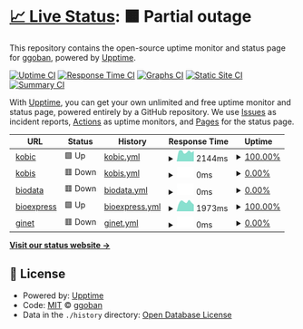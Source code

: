 # [📈 Live Status](https://ggoban.github.io/upptime): <!--live status--> **🟧 Partial outage**

This repository contains the open-source uptime monitor and status page for [ggoban](http://www.ggoban.com), powered by [Upptime](https://github.com/upptime/upptime).

[![Uptime CI](https://github.com/ggoban/upptime/workflows/Uptime%20CI/badge.svg)](https://github.com/ggoban/upptime/actions?query=workflow%3A%22Uptime+CI%22)
[![Response Time CI](https://github.com/ggoban/upptime/workflows/Response%20Time%20CI/badge.svg)](https://github.com/ggoban/upptime/actions?query=workflow%3A%22Response+Time+CI%22)
[![Graphs CI](https://github.com/ggoban/upptime/workflows/Graphs%20CI/badge.svg)](https://github.com/ggoban/upptime/actions?query=workflow%3A%22Graphs+CI%22)
[![Static Site CI](https://github.com/ggoban/upptime/workflows/Static%20Site%20CI/badge.svg)](https://github.com/ggoban/upptime/actions?query=workflow%3A%22Static+Site+CI%22)
[![Summary CI](https://github.com/ggoban/upptime/workflows/Summary%20CI/badge.svg)](https://github.com/ggoban/upptime/actions?query=workflow%3A%22Summary+CI%22)

With [Upptime](https://upptime.js.org), you can get your own unlimited and free uptime monitor and status page, powered entirely by a GitHub repository. We use [Issues](https://github.com/ggoban/upptime/issues) as incident reports, [Actions](https://github.com/ggoban/upptime/actions) as uptime monitors, and [Pages](https://ggoban.github.io/upptime) for the status page.

<!--start: status pages-->
<!-- This summary is generated by Upptime (https://github.com/upptime/upptime) -->
<!-- Do not edit this manually, your changes will be overwritten -->
<!-- prettier-ignore -->
| URL | Status | History | Response Time | Uptime |
| --- | ------ | ------- | ------------- | ------ |
| <img alt="" src="https://favicons.githubusercontent.com/www.kobic.re.kr" height="13"> [kobic](https://www.kobic.re.kr) | 🟩 Up | [kobic.yml](https://github.com/ggoban/upptime/commits/HEAD/history/kobic.yml) | <details><summary><img alt="Response time graph" src="./graphs/kobic/response-time-week.png" height="20"> 2144ms</summary><br><a href="https://ggoban.github.io/upptime/history/kobic"><img alt="Response time 1896" src="https://img.shields.io/endpoint?url=https%3A%2F%2Fraw.githubusercontent.com%2Fggoban%2Fupptime%2FHEAD%2Fapi%2Fkobic%2Fresponse-time.json"></a><br><a href="https://ggoban.github.io/upptime/history/kobic"><img alt="24-hour response time 2255" src="https://img.shields.io/endpoint?url=https%3A%2F%2Fraw.githubusercontent.com%2Fggoban%2Fupptime%2FHEAD%2Fapi%2Fkobic%2Fresponse-time-day.json"></a><br><a href="https://ggoban.github.io/upptime/history/kobic"><img alt="7-day response time 2144" src="https://img.shields.io/endpoint?url=https%3A%2F%2Fraw.githubusercontent.com%2Fggoban%2Fupptime%2FHEAD%2Fapi%2Fkobic%2Fresponse-time-week.json"></a><br><a href="https://ggoban.github.io/upptime/history/kobic"><img alt="30-day response time 2183" src="https://img.shields.io/endpoint?url=https%3A%2F%2Fraw.githubusercontent.com%2Fggoban%2Fupptime%2FHEAD%2Fapi%2Fkobic%2Fresponse-time-month.json"></a><br><a href="https://ggoban.github.io/upptime/history/kobic"><img alt="1-year response time 1896" src="https://img.shields.io/endpoint?url=https%3A%2F%2Fraw.githubusercontent.com%2Fggoban%2Fupptime%2FHEAD%2Fapi%2Fkobic%2Fresponse-time-year.json"></a></details> | <details><summary><a href="https://ggoban.github.io/upptime/history/kobic">100.00%</a></summary><a href="https://ggoban.github.io/upptime/history/kobic"><img alt="All-time uptime 99.07%" src="https://img.shields.io/endpoint?url=https%3A%2F%2Fraw.githubusercontent.com%2Fggoban%2Fupptime%2FHEAD%2Fapi%2Fkobic%2Fuptime.json"></a><br><a href="https://ggoban.github.io/upptime/history/kobic"><img alt="24-hour uptime 100.00%" src="https://img.shields.io/endpoint?url=https%3A%2F%2Fraw.githubusercontent.com%2Fggoban%2Fupptime%2FHEAD%2Fapi%2Fkobic%2Fuptime-day.json"></a><br><a href="https://ggoban.github.io/upptime/history/kobic"><img alt="7-day uptime 100.00%" src="https://img.shields.io/endpoint?url=https%3A%2F%2Fraw.githubusercontent.com%2Fggoban%2Fupptime%2FHEAD%2Fapi%2Fkobic%2Fuptime-week.json"></a><br><a href="https://ggoban.github.io/upptime/history/kobic"><img alt="30-day uptime 99.86%" src="https://img.shields.io/endpoint?url=https%3A%2F%2Fraw.githubusercontent.com%2Fggoban%2Fupptime%2FHEAD%2Fapi%2Fkobic%2Fuptime-month.json"></a><br><a href="https://ggoban.github.io/upptime/history/kobic"><img alt="1-year uptime 99.07%" src="https://img.shields.io/endpoint?url=https%3A%2F%2Fraw.githubusercontent.com%2Fggoban%2Fupptime%2FHEAD%2Fapi%2Fkobic%2Fuptime-year.json"></a></details>
| <img alt="" src="https://favicons.githubusercontent.com/www.kobis.re.kr" height="13"> [kobis](https://www.kobis.re.kr) | 🟥 Down | [kobis.yml](https://github.com/ggoban/upptime/commits/HEAD/history/kobis.yml) | <details><summary><img alt="Response time graph" src="./graphs/kobis/response-time-week.png" height="20"> 0ms</summary><br><a href="https://ggoban.github.io/upptime/history/kobis"><img alt="Response time 0" src="https://img.shields.io/endpoint?url=https%3A%2F%2Fraw.githubusercontent.com%2Fggoban%2Fupptime%2FHEAD%2Fapi%2Fkobis%2Fresponse-time.json"></a><br><a href="https://ggoban.github.io/upptime/history/kobis"><img alt="24-hour response time 0" src="https://img.shields.io/endpoint?url=https%3A%2F%2Fraw.githubusercontent.com%2Fggoban%2Fupptime%2FHEAD%2Fapi%2Fkobis%2Fresponse-time-day.json"></a><br><a href="https://ggoban.github.io/upptime/history/kobis"><img alt="7-day response time 0" src="https://img.shields.io/endpoint?url=https%3A%2F%2Fraw.githubusercontent.com%2Fggoban%2Fupptime%2FHEAD%2Fapi%2Fkobis%2Fresponse-time-week.json"></a><br><a href="https://ggoban.github.io/upptime/history/kobis"><img alt="30-day response time 0" src="https://img.shields.io/endpoint?url=https%3A%2F%2Fraw.githubusercontent.com%2Fggoban%2Fupptime%2FHEAD%2Fapi%2Fkobis%2Fresponse-time-month.json"></a><br><a href="https://ggoban.github.io/upptime/history/kobis"><img alt="1-year response time 0" src="https://img.shields.io/endpoint?url=https%3A%2F%2Fraw.githubusercontent.com%2Fggoban%2Fupptime%2FHEAD%2Fapi%2Fkobis%2Fresponse-time-year.json"></a></details> | <details><summary><a href="https://ggoban.github.io/upptime/history/kobis">0.00%</a></summary><a href="https://ggoban.github.io/upptime/history/kobis"><img alt="All-time uptime 0.00%" src="https://img.shields.io/endpoint?url=https%3A%2F%2Fraw.githubusercontent.com%2Fggoban%2Fupptime%2FHEAD%2Fapi%2Fkobis%2Fuptime.json"></a><br><a href="https://ggoban.github.io/upptime/history/kobis"><img alt="24-hour uptime 0.00%" src="https://img.shields.io/endpoint?url=https%3A%2F%2Fraw.githubusercontent.com%2Fggoban%2Fupptime%2FHEAD%2Fapi%2Fkobis%2Fuptime-day.json"></a><br><a href="https://ggoban.github.io/upptime/history/kobis"><img alt="7-day uptime 0.00%" src="https://img.shields.io/endpoint?url=https%3A%2F%2Fraw.githubusercontent.com%2Fggoban%2Fupptime%2FHEAD%2Fapi%2Fkobis%2Fuptime-week.json"></a><br><a href="https://ggoban.github.io/upptime/history/kobis"><img alt="30-day uptime 0.00%" src="https://img.shields.io/endpoint?url=https%3A%2F%2Fraw.githubusercontent.com%2Fggoban%2Fupptime%2FHEAD%2Fapi%2Fkobis%2Fuptime-month.json"></a><br><a href="https://ggoban.github.io/upptime/history/kobis"><img alt="1-year uptime 0.00%" src="https://img.shields.io/endpoint?url=https%3A%2F%2Fraw.githubusercontent.com%2Fggoban%2Fupptime%2FHEAD%2Fapi%2Fkobis%2Fuptime-year.json"></a></details>
| <img alt="" src="https://favicons.githubusercontent.com/www.biodata.kr" height="13"> [biodata](https://www.biodata.kr) | 🟥 Down | [biodata.yml](https://github.com/ggoban/upptime/commits/HEAD/history/biodata.yml) | <details><summary><img alt="Response time graph" src="./graphs/biodata/response-time-week.png" height="20"> 0ms</summary><br><a href="https://ggoban.github.io/upptime/history/biodata"><img alt="Response time 0" src="https://img.shields.io/endpoint?url=https%3A%2F%2Fraw.githubusercontent.com%2Fggoban%2Fupptime%2FHEAD%2Fapi%2Fbiodata%2Fresponse-time.json"></a><br><a href="https://ggoban.github.io/upptime/history/biodata"><img alt="24-hour response time 0" src="https://img.shields.io/endpoint?url=https%3A%2F%2Fraw.githubusercontent.com%2Fggoban%2Fupptime%2FHEAD%2Fapi%2Fbiodata%2Fresponse-time-day.json"></a><br><a href="https://ggoban.github.io/upptime/history/biodata"><img alt="7-day response time 0" src="https://img.shields.io/endpoint?url=https%3A%2F%2Fraw.githubusercontent.com%2Fggoban%2Fupptime%2FHEAD%2Fapi%2Fbiodata%2Fresponse-time-week.json"></a><br><a href="https://ggoban.github.io/upptime/history/biodata"><img alt="30-day response time 0" src="https://img.shields.io/endpoint?url=https%3A%2F%2Fraw.githubusercontent.com%2Fggoban%2Fupptime%2FHEAD%2Fapi%2Fbiodata%2Fresponse-time-month.json"></a><br><a href="https://ggoban.github.io/upptime/history/biodata"><img alt="1-year response time 0" src="https://img.shields.io/endpoint?url=https%3A%2F%2Fraw.githubusercontent.com%2Fggoban%2Fupptime%2FHEAD%2Fapi%2Fbiodata%2Fresponse-time-year.json"></a></details> | <details><summary><a href="https://ggoban.github.io/upptime/history/biodata">0.00%</a></summary><a href="https://ggoban.github.io/upptime/history/biodata"><img alt="All-time uptime 0.00%" src="https://img.shields.io/endpoint?url=https%3A%2F%2Fraw.githubusercontent.com%2Fggoban%2Fupptime%2FHEAD%2Fapi%2Fbiodata%2Fuptime.json"></a><br><a href="https://ggoban.github.io/upptime/history/biodata"><img alt="24-hour uptime 0.00%" src="https://img.shields.io/endpoint?url=https%3A%2F%2Fraw.githubusercontent.com%2Fggoban%2Fupptime%2FHEAD%2Fapi%2Fbiodata%2Fuptime-day.json"></a><br><a href="https://ggoban.github.io/upptime/history/biodata"><img alt="7-day uptime 0.00%" src="https://img.shields.io/endpoint?url=https%3A%2F%2Fraw.githubusercontent.com%2Fggoban%2Fupptime%2FHEAD%2Fapi%2Fbiodata%2Fuptime-week.json"></a><br><a href="https://ggoban.github.io/upptime/history/biodata"><img alt="30-day uptime 0.00%" src="https://img.shields.io/endpoint?url=https%3A%2F%2Fraw.githubusercontent.com%2Fggoban%2Fupptime%2FHEAD%2Fapi%2Fbiodata%2Fuptime-month.json"></a><br><a href="https://ggoban.github.io/upptime/history/biodata"><img alt="1-year uptime 0.00%" src="https://img.shields.io/endpoint?url=https%3A%2F%2Fraw.githubusercontent.com%2Fggoban%2Fupptime%2FHEAD%2Fapi%2Fbiodata%2Fuptime-year.json"></a></details>
| <img alt="" src="https://favicons.githubusercontent.com/www.bioexpress.re.kr" height="13"> [bioexpress](https://www.bioexpress.re.kr) | 🟩 Up | [bioexpress.yml](https://github.com/ggoban/upptime/commits/HEAD/history/bioexpress.yml) | <details><summary><img alt="Response time graph" src="./graphs/bioexpress/response-time-week.png" height="20"> 1973ms</summary><br><a href="https://ggoban.github.io/upptime/history/bioexpress"><img alt="Response time 2144" src="https://img.shields.io/endpoint?url=https%3A%2F%2Fraw.githubusercontent.com%2Fggoban%2Fupptime%2FHEAD%2Fapi%2Fbioexpress%2Fresponse-time.json"></a><br><a href="https://ggoban.github.io/upptime/history/bioexpress"><img alt="24-hour response time 1429" src="https://img.shields.io/endpoint?url=https%3A%2F%2Fraw.githubusercontent.com%2Fggoban%2Fupptime%2FHEAD%2Fapi%2Fbioexpress%2Fresponse-time-day.json"></a><br><a href="https://ggoban.github.io/upptime/history/bioexpress"><img alt="7-day response time 1973" src="https://img.shields.io/endpoint?url=https%3A%2F%2Fraw.githubusercontent.com%2Fggoban%2Fupptime%2FHEAD%2Fapi%2Fbioexpress%2Fresponse-time-week.json"></a><br><a href="https://ggoban.github.io/upptime/history/bioexpress"><img alt="30-day response time 2668" src="https://img.shields.io/endpoint?url=https%3A%2F%2Fraw.githubusercontent.com%2Fggoban%2Fupptime%2FHEAD%2Fapi%2Fbioexpress%2Fresponse-time-month.json"></a><br><a href="https://ggoban.github.io/upptime/history/bioexpress"><img alt="1-year response time 2144" src="https://img.shields.io/endpoint?url=https%3A%2F%2Fraw.githubusercontent.com%2Fggoban%2Fupptime%2FHEAD%2Fapi%2Fbioexpress%2Fresponse-time-year.json"></a></details> | <details><summary><a href="https://ggoban.github.io/upptime/history/bioexpress">100.00%</a></summary><a href="https://ggoban.github.io/upptime/history/bioexpress"><img alt="All-time uptime 99.94%" src="https://img.shields.io/endpoint?url=https%3A%2F%2Fraw.githubusercontent.com%2Fggoban%2Fupptime%2FHEAD%2Fapi%2Fbioexpress%2Fuptime.json"></a><br><a href="https://ggoban.github.io/upptime/history/bioexpress"><img alt="24-hour uptime 100.00%" src="https://img.shields.io/endpoint?url=https%3A%2F%2Fraw.githubusercontent.com%2Fggoban%2Fupptime%2FHEAD%2Fapi%2Fbioexpress%2Fuptime-day.json"></a><br><a href="https://ggoban.github.io/upptime/history/bioexpress"><img alt="7-day uptime 100.00%" src="https://img.shields.io/endpoint?url=https%3A%2F%2Fraw.githubusercontent.com%2Fggoban%2Fupptime%2FHEAD%2Fapi%2Fbioexpress%2Fuptime-week.json"></a><br><a href="https://ggoban.github.io/upptime/history/bioexpress"><img alt="30-day uptime 99.91%" src="https://img.shields.io/endpoint?url=https%3A%2F%2Fraw.githubusercontent.com%2Fggoban%2Fupptime%2FHEAD%2Fapi%2Fbioexpress%2Fuptime-month.json"></a><br><a href="https://ggoban.github.io/upptime/history/bioexpress"><img alt="1-year uptime 99.94%" src="https://img.shields.io/endpoint?url=https%3A%2F%2Fraw.githubusercontent.com%2Fggoban%2Fupptime%2FHEAD%2Fapi%2Fbioexpress%2Fuptime-year.json"></a></details>
| <img alt="" src="https://favicons.githubusercontent.com/ginet.kr" height="13"> [ginet](https://ginet.kr) | 🟥 Down | [ginet.yml](https://github.com/ggoban/upptime/commits/HEAD/history/ginet.yml) | <details><summary><img alt="Response time graph" src="./graphs/ginet/response-time-week.png" height="20"> 0ms</summary><br><a href="https://ggoban.github.io/upptime/history/ginet"><img alt="Response time 1015" src="https://img.shields.io/endpoint?url=https%3A%2F%2Fraw.githubusercontent.com%2Fggoban%2Fupptime%2FHEAD%2Fapi%2Fginet%2Fresponse-time.json"></a><br><a href="https://ggoban.github.io/upptime/history/ginet"><img alt="24-hour response time 0" src="https://img.shields.io/endpoint?url=https%3A%2F%2Fraw.githubusercontent.com%2Fggoban%2Fupptime%2FHEAD%2Fapi%2Fginet%2Fresponse-time-day.json"></a><br><a href="https://ggoban.github.io/upptime/history/ginet"><img alt="7-day response time 0" src="https://img.shields.io/endpoint?url=https%3A%2F%2Fraw.githubusercontent.com%2Fggoban%2Fupptime%2FHEAD%2Fapi%2Fginet%2Fresponse-time-week.json"></a><br><a href="https://ggoban.github.io/upptime/history/ginet"><img alt="30-day response time 0" src="https://img.shields.io/endpoint?url=https%3A%2F%2Fraw.githubusercontent.com%2Fggoban%2Fupptime%2FHEAD%2Fapi%2Fginet%2Fresponse-time-month.json"></a><br><a href="https://ggoban.github.io/upptime/history/ginet"><img alt="1-year response time 1015" src="https://img.shields.io/endpoint?url=https%3A%2F%2Fraw.githubusercontent.com%2Fggoban%2Fupptime%2FHEAD%2Fapi%2Fginet%2Fresponse-time-year.json"></a></details> | <details><summary><a href="https://ggoban.github.io/upptime/history/ginet">0.00%</a></summary><a href="https://ggoban.github.io/upptime/history/ginet"><img alt="All-time uptime 46.98%" src="https://img.shields.io/endpoint?url=https%3A%2F%2Fraw.githubusercontent.com%2Fggoban%2Fupptime%2FHEAD%2Fapi%2Fginet%2Fuptime.json"></a><br><a href="https://ggoban.github.io/upptime/history/ginet"><img alt="24-hour uptime 0.00%" src="https://img.shields.io/endpoint?url=https%3A%2F%2Fraw.githubusercontent.com%2Fggoban%2Fupptime%2FHEAD%2Fapi%2Fginet%2Fuptime-day.json"></a><br><a href="https://ggoban.github.io/upptime/history/ginet"><img alt="7-day uptime 0.00%" src="https://img.shields.io/endpoint?url=https%3A%2F%2Fraw.githubusercontent.com%2Fggoban%2Fupptime%2FHEAD%2Fapi%2Fginet%2Fuptime-week.json"></a><br><a href="https://ggoban.github.io/upptime/history/ginet"><img alt="30-day uptime 0.00%" src="https://img.shields.io/endpoint?url=https%3A%2F%2Fraw.githubusercontent.com%2Fggoban%2Fupptime%2FHEAD%2Fapi%2Fginet%2Fuptime-month.json"></a><br><a href="https://ggoban.github.io/upptime/history/ginet"><img alt="1-year uptime 46.98%" src="https://img.shields.io/endpoint?url=https%3A%2F%2Fraw.githubusercontent.com%2Fggoban%2Fupptime%2FHEAD%2Fapi%2Fginet%2Fuptime-year.json"></a></details>

<!--end: status pages-->

[**Visit our status website →**](https://ggoban.github.io/upptime)

## 📄 License

- Powered by: [Upptime](https://github.com/upptime/upptime)
- Code: [MIT](./LICENSE) © [ggoban](http://www.ggoban.com)
- Data in the `./history` directory: [Open Database License](https://opendatacommons.org/licenses/odbl/1-0/)
